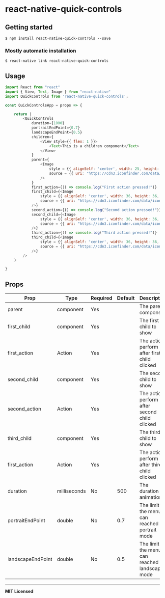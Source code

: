 # react-native-quick-controls

## Getting started

`$ npm install react-native-quick-controls --save`

### Mostly automatic installation

`$ react-native link react-native-quick-controls`

## Usage
```javascript
import React from "react"
import { View, Text, Image } from "react-native"
import QuickControls from 'react-native-quick-controls';

const QuickControlsApp = props => {

    return (
        <QuickControls
            duration={1000}
            portraitEndPoint={0.7}
            landscapeEndPoint={0.5}
            children={
                <View style={{ flex: 1 }}>
                    <Text>This is a children component</Text>
                </View>
            }
            parent={
                <Image 
                    style = {{ alignSelf: 'center', width: 25, height: 50, resizeMode: 'contain' }}
                    source = {{ uri: "https://cdn3.iconfinder.com/data/icons/o-shaped-flag-1/128/O_shaped_asian_flag-21-256.png" }}
                />
            }
            first_action={() => console.log("First action pressed!")}
            first_child={<Image 
                style = {{ alignSelf: 'center', width: 36, height: 36, resizeMode: 'contain' }}
                source = {{ uri: "https://cdn3.iconfinder.com/data/icons/o-shaped-flag-1/128/O_shaped_asian_flag-21-256.png" }}
            />}
            second_action={() => console.log("Second action pressed!")}
            second_child={<Image 
                style = {{ alignSelf: 'center', width: 36, height: 36, resizeMode: 'contain' }}
                source = {{ uri: "https://cdn3.iconfinder.com/data/icons/o-shaped-flag-1/128/O_shaped_asian_flag-27-128.png" }}
            />}
            third_action={() => console.log("Third action pressed!")}
            third_child={<Image 
                style = {{ alignSelf: 'center', width: 36, height: 36, resizeMode: 'contain' }}
                source = {{ uri: "https://cdn3.iconfinder.com/data/icons/o-shaped-flag-1/128/O_shaped_asian_flag-16-256.png" }}
            />}
        />
    )

}
```

## Props

Prop                  | Type      | Required | Default                   | Description
--------------------- | --------- | -------- | ------------------------- | -----------
parent                | component | Yes      |                           | The parent component
first_child           | component | Yes      |                           | The first child to show
first_action          | Action    | Yes      |                           | The action perform after first child clicked
second_child          | component | Yes      |                           | The second child to show
second_action         | Action    | Yes      |                           | The action perform after second child clicked
third_child           | component | Yes      |                           | The third child to show
first_action          | Action    | Yes      |                           | The action perform after third child clicked
duration              | milliseconds      | No       | 500                      | The duration of animation
portraitEndPoint      | double      | No       | 0.7                     | The limit of the menu can reached in portrait mode
landscapeEndPoint      | double      | No       | 0.5                     | The limit of the menu can reached in landscape mode

---

**MIT Licensed**
